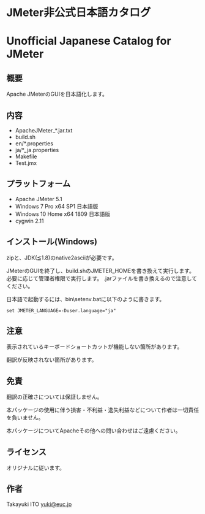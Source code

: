 ﻿# JMeter非公式日本語カタログ
# Unofficial Japanese Catalog for JMeter

## 概要

Apache JMeterのGUIを日本語化します。

## 内容

- ApacheJMeter_*.jar.txt
- build.sh
- en/*.properties
- ja/*_ja.properties
- Makefile
- Test.jmx

## プラットフォーム

- Apache JMeter 5.1
- Windows 7 Pro x64 SP1 日本語版
- Windows 10 Home x64 1809 日本語版
- cygwin 2.11

## インストール(Windows)

zipと、JDK(≦1.8)のnative2asciiが必要です。

JMeterのGUIを終了し、build.shのJMETER_HOMEを書き換えて実行します。
必要に応じて管理者権限で実行します。
.jarファイルを書き換えるので注意してください。

日本語で起動するには、bin\setenv.batに以下のように書きます。
```
set JMETER_LANGUAGE=-Duser.language="ja"
```

## 注意

表示されているキーボードショートカットが機能しない箇所があります。

翻訳が反映されない箇所があります。

## 免責

翻訳の正確さについては保証しません。

本パッケージの使用に伴う損害・不利益・逸失利益などについて作者は一切責任を負いません。

本パッケージについてApacheその他への問い合わせはご遠慮ください。

## ライセンス

オリジナルに従います。

## 作者

Takayuki ITO <yuki@euc.jp>

